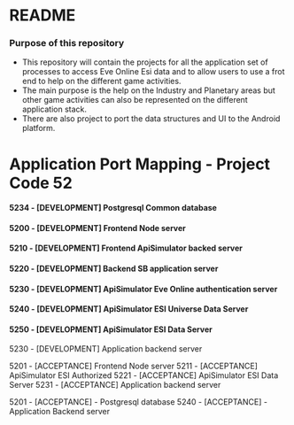 # README #
### Purpose of this repository
* This repository will contain the projects for all the application set of processes to access Eve Online Esi data and to allow users to use a frot end to help on the different game activities.
* The main purpose is the help on the Industry and Planetary areas but other game activities can also be represented on the different application stack.
* There are also project to port the data structures and UI to the Android platform.

# Application Port Mapping - Project Code 52
#### 5234 - [DEVELOPMENT] Postgresql Common database

#### 5200 - [DEVELOPMENT] Frontend Node server
#### 5210 - [DEVELOPMENT] Frontend ApiSimulator backed server
#### 5220 - [DEVELOPMENT] Backend SB application server
#### 5230 - [DEVELOPMENT] ApiSimulator Eve Online authentication server
#### 5240 - [DEVELOPMENT] ApiSimulator ESI Universe Data Server
#### 5250 - [DEVELOPMENT] ApiSimulator ESI Data Server


5230 - [DEVELOPMENT] Application backend server

5201 - [ACCEPTANCE] Frontend Node server
5211 - [ACCEPTANCE] ApiSimulator ESI Authorized
5221 - [ACCEPTANCE] ApiSimulator ESI Data Server
5231 - [ACCEPTANCE] Application backend server

5201 - [ACCEPTANCE] - Postgresql database
5240 - [ACCEPTANCE] - Application Backend server

